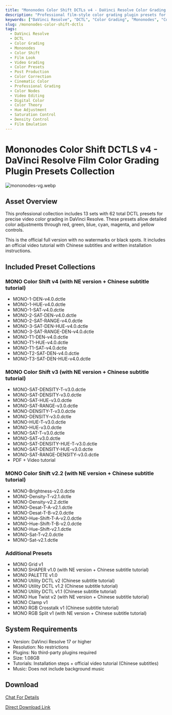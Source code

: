 ```yaml
---
title: "Mononodes Color Shift DCTLs v4 - DaVinci Resolve Color Grading Plugin Presets Collection"
description: "Professional film-style color grading plugin presets for DaVinci Resolve. Includes 13 collections with 62 DCTL nodes for precise color control through red, green, blue, cyan, magenta, and yellow adjustments. No watermarks or black spots."
keywords: ["DaVinci Resolve", "DCTL", "Color Grading", "Mononodes", "Color Shift", "Film Look", "Video Grading", "Color Presets", "Post Production", "Color Correction"]
slug: /mononodes-color-shift-dctls
tags:
  - DaVinci Resolve
  - DCTL
  - Color Grading
  - Mononodes
  - Color Shift
  - Film Look
  - Video Grading
  - Color Presets
  - Post Production
  - Color Correction
  - Cinematic Color
  - Professional Grading
  - Color Nodes
  - Video Editing
  - Digital Color
  - Color Theory
  - Hue Adjustment
  - Saturation Control
  - Density Control
  - Film Emulation
---
```


# Mononodes Color Shift DCTLS v4 - DaVinci Resolve Film Color Grading Plugin Presets Collection

![mononodes-vg.webp](https://list.ucards.store/d/img/mononodes-vg.webp)
## Asset Overview

This professional collection includes 13 sets with 62 total DCTL presets for precise video color grading in DaVinci Resolve. These presets allow detailed color adjustments through red, green, blue, cyan, magenta, and yellow controls.

This is the official full version with no watermarks or black spots. It includes an official video tutorial with Chinese subtitles and written installation instructions.

## Included Preset Collections

### MONO Color Shift v4 (with NE version + Chinese subtitle tutorial)
- MONO-1-DEN-v4.0.dctle
- MONO-1-HUE-v4.0.dctle
- MONO-1-SAT-v4.0.dctle
- MONO-2-SAT-DEN-v4.0.dctle
- MONO-2-SAT-RANGE-v4.0.dctle
- MONO-3-SAT-DEN-HUE-v4.0.dctle
- MONO-3-SAT-RANGE-DEN-v4.0.dctle
- MONO-T1-DEN-v4.0.dctle
- MONO-T1-HUE-v4.0.dctle
- MONO-T1-SAT-v4.0.dctle
- MONO-T2-SAT-DEN-v4.0.dctle
- MONO-T3-SAT-DEN-HUE-v4.0.dctle

### MONO Color Shift v3 (with NE version + Chinese subtitle tutorial)
- MONO-SAT-DENSITY-T-v3.0.dctle
- MONO-SAT-DENSITY-v3.0.dctle
- MONO-SAT-HUE-v3.0.dctle
- MONO-SAT-RANGE-v3.0.dctle
- MONO-DENSITY-T-v3.0.dctle
- MONO-DENSITY-v3.0.dctle
- MONO-HUE-T-v3.0.dctle
- MONO-HUE-v3.0.dctle
- MONO-SAT-T-v3.0.dctle
- MONO-SAT-v3.0.dctle
- MONO-SAT-DENSITY-HUE-T-v3.0.dctle
- MONO-SAT-DENSITY-HUE-v3.0.dctle
- MONO-SAT-RANGE-DENSITY-v3.0.dctle
- PDF + Video tutorial

### MONO Color Shift v2.2 (with NE version + Chinese subtitle tutorial)
- MONO-Brightness-v2.0.dctle
- MONO-Density-T-v2.1.dctle
- MONO-Density-v2.2.dctle
- MONO-Desat-T-A-v2.1.dctle
- MONO-Desat-T-B-v2.0.dctle
- MONO-Hue-Shift-T-A-v2.0.dctle
- MONO-Hue-Shift-T-B-v2.0.dctle
- MONO-Hue-Shift-v2.1.dctle
- MONO-Sat-T-v2.0.dctle
- MONO-Sat-v2.1.dctle

### Additional Presets
- MONO Grid v1
- MONO SHAPER v1.0 (with NE version + Chinese subtitle tutorial)
- MONO PALETTE v1.0
- MONO Utility DCTL v2 (Chinese subtitle tutorial)
- MONO Utility DCTL v1.2 (Chinese subtitle tutorial)
- MONO Utility DCTL v1.1 (Chinese subtitle tutorial)
- MONO Hue Twist v2 (with NE version + Chinese subtitle tutorial)
- MONO Clamp v1
- MONO RGB Crosstalk v1 (Chinese subtitle tutorial)
- MONO RGB Split v1 (with NE version + Chinese subtitle tutorial)

## System Requirements

- Version: DaVinci Resolve 17 or higher
- Resolution: No restrictions
- Plugins: No third-party plugins required
- Size: 1.08GB
- Tutorials: Installation steps + official video tutorial (Chinese subtitles)
- Music: Does not include background music

## Download
[Chat For Details](https://wa.me/8613237610083)

[Direct Download Link](https://pan.hefamily.net/s/YOOoCy)
